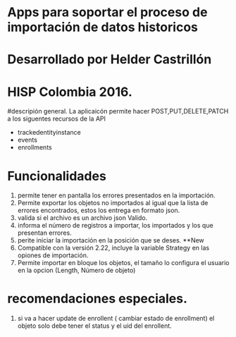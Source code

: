 # Apps para soportar el proceso de importación de datos historicos 
# Desarrollado por Helder Castrillón
# HISP Colombia 2016.

#descripión general.
La aplicaicón permite hacer POST,PUT,DELETE,PATCH a los siguentes recursos de la API
 - trackedentityinstance 
 - events
 - enrollments
 

 # Funcionalidades
 
 1. permite tener en pantalla los errores presentados en la importación.
 2. Permite exportar los objetos no importados al igual que la lista de errores encontrados, estos los entrega en formato json.
 3. valida si el archivo es un archivo json Valido.
 4. informa el número de registros a importar, los importados y los que presentan errores.
 5. perite iniciar la importación en la posición que se deses.
 **New
 6. Compatible con la versión 2.22, incluye la variable Strategy en las opiones de importación.
 7. Permite importar en bloque los objetos, el tamaño lo configura el usuario en la opcion (Length, Número de objeto)
 
 # recomendaciones especiales.
 
 1. si va a hacer update de enrollent ( cambiar estado de enrollment) el objeto solo debe tener el status y el uid del enrollent.
